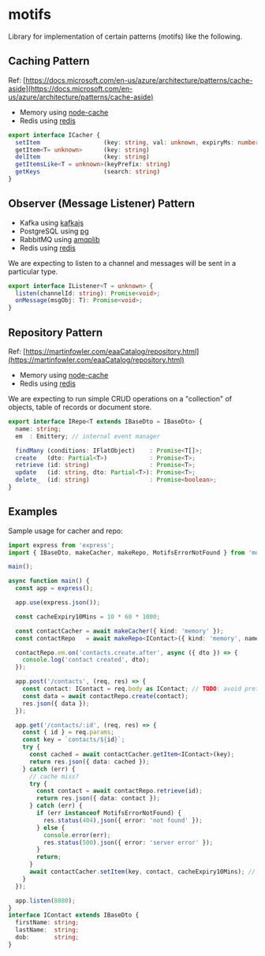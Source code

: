 # motifs

Library for implementation of certain patterns (motifs) like the following.

## Caching Pattern

Ref: [https://docs.microsoft.com/en-us/azure/architecture/patterns/cache-aside](https://docs.microsoft.com/en-us/azure/architecture/patterns/cache-aside)

* Memory using [node-cache](https://www.npmjs.com/package/node-cache)
* Redis using [redis](https://www.npmjs.com/package/redis)

```ts
export interface ICacher {
  setItem                  (key: string, val: unknown, expiryMs: number): Promise<boolean>;
  getItem<T= unknown>      (key: string)                                : Promise<T>;
  delItem                  (key: string)                                : Promise<boolean>;
  getItemsLike<T = unknown>(keyPrefix: string)                          : Promise<Record<string, T>>;
  getKeys                  (search: string)                             : Promise<string[]>;
}
```

## Observer (Message Listener) Pattern

* Kafka using [kafkajs](https://www.npmjs.com/package/kafkajs)
* PostgreSQL using [pg](https://www.npmjs.com/package/pg)
* RabbitMQ using [amqplib](https://www.npmjs.com/package/amqplib)
* Redis using [redis](https://www.npmjs.com/package/redis)

We are expecting to listen to a channel and messages will be sent in a particular type.

```ts
export interface IListener<T = unknown> {
  listen(channelId: string): Promise<void>;
  onMessage(msgObj: T): Promise<void>;
}
```

## Repository Pattern

Ref: [https://martinfowler.com/eaaCatalog/repository.html](https://martinfowler.com/eaaCatalog/repository.html)

* Memory using [node-cache](https://www.npmjs.com/package/node-cache)
* Redis using [redis](https://www.npmjs.com/package/redis)

We are expecting to run simple CRUD operations on a "collection" of objects, table of records or document store.

```ts
export interface IRepo<T extends IBaseDto = IBaseDto> {
  name: string;
  em  : Emittery; // internal event manager

  findMany (conditions: IFlatObject)    : Promise<T[]>;
  create   (dto: Partial<T>)            : Promise<T>;
  retrieve (id: string)                 : Promise<T>;
  update   (id: string, dto: Partial<T>): Promise<T>;
  delete_  (id: string)                 : Promise<boolean>;
}
```

## Examples

Sample usage for cacher and repo:

```ts
import express from 'express';
import { IBaseDto, makeCacher, makeRepo, MotifsErrorNotFound } from 'motifs';

main();

async function main() {
  const app = express();

  app.use(express.json());

  const cacheExpiry10Mins = 10 * 60 * 1000;

  const contactCacher = await makeCacher({ kind: 'memory' });
  const contactRepo   = await makeRepo<IContact>({ kind: 'memory', name: 'contacts' });

  contactRepo.em.on('contacts.create.after', async ({ dto }) => {
    console.log('contact created', dto);
  });

  app.post('/contacts', (req, res) => {
    const contact: IContact = req.body as IContact; // TODO: avoid pretending, validate
    const data = await contactRepo.create(contact);
    res.json({ data });
  });

  app.get('/contacts/:id', (req, res) => {
    const { id } = req.params;
    const key = `contacts/${id}`;
    try {
      const cached = await contactCacher.getItem<IContact>(key);
      return res.json({ data: cached });
    } catch (err) {
      // cache miss?
      try {
        const contact = await contactRepo.retrieve(id);
        return res.json({ data: contact });
      } catch (err) {
        if (err instanceof MotifsErrorNotFound) {
          res.status(404),json({ error: 'not found' });
        } else {
          console.error(err);
          res.status(500).json({ error: 'server error' });
        }
        return;
      }
      await contactCacher.setItem(key, contact, cacheExpiry10Mins); // cache aside
    }
  });

  app.listen(8080);
}
interface IContact extends IBaseDto {
  firstName: string;
  lastName:  string;
  dob:       string;
}
```
